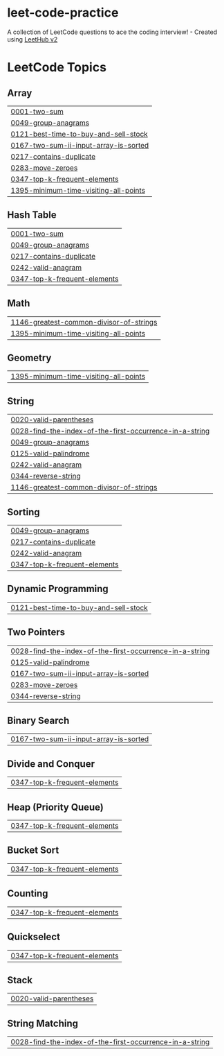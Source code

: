 # leet-code-practice
A collection of LeetCode questions to ace the coding interview! - Created using [LeetHub v2](https://github.com/arunbhardwaj/LeetHub-2.0)

<!---LeetCode Topics Start-->
# LeetCode Topics
## Array
|  |
| ------- |
| [0001-two-sum](https://github.com/steveweenie/leet-code-practice/tree/master/0001-two-sum) |
| [0049-group-anagrams](https://github.com/steveweenie/leet-code-practice/tree/master/0049-group-anagrams) |
| [0121-best-time-to-buy-and-sell-stock](https://github.com/steveweenie/leet-code-practice/tree/master/0121-best-time-to-buy-and-sell-stock) |
| [0167-two-sum-ii-input-array-is-sorted](https://github.com/steveweenie/leet-code-practice/tree/master/0167-two-sum-ii-input-array-is-sorted) |
| [0217-contains-duplicate](https://github.com/steveweenie/leet-code-practice/tree/master/0217-contains-duplicate) |
| [0283-move-zeroes](https://github.com/steveweenie/leet-code-practice/tree/master/0283-move-zeroes) |
| [0347-top-k-frequent-elements](https://github.com/steveweenie/leet-code-practice/tree/master/0347-top-k-frequent-elements) |
| [1395-minimum-time-visiting-all-points](https://github.com/steveweenie/leet-code-practice/tree/master/1395-minimum-time-visiting-all-points) |
## Hash Table
|  |
| ------- |
| [0001-two-sum](https://github.com/steveweenie/leet-code-practice/tree/master/0001-two-sum) |
| [0049-group-anagrams](https://github.com/steveweenie/leet-code-practice/tree/master/0049-group-anagrams) |
| [0217-contains-duplicate](https://github.com/steveweenie/leet-code-practice/tree/master/0217-contains-duplicate) |
| [0242-valid-anagram](https://github.com/steveweenie/leet-code-practice/tree/master/0242-valid-anagram) |
| [0347-top-k-frequent-elements](https://github.com/steveweenie/leet-code-practice/tree/master/0347-top-k-frequent-elements) |
## Math
|  |
| ------- |
| [1146-greatest-common-divisor-of-strings](https://github.com/steveweenie/leet-code-practice/tree/master/1146-greatest-common-divisor-of-strings) |
| [1395-minimum-time-visiting-all-points](https://github.com/steveweenie/leet-code-practice/tree/master/1395-minimum-time-visiting-all-points) |
## Geometry
|  |
| ------- |
| [1395-minimum-time-visiting-all-points](https://github.com/steveweenie/leet-code-practice/tree/master/1395-minimum-time-visiting-all-points) |
## String
|  |
| ------- |
| [0020-valid-parentheses](https://github.com/steveweenie/leet-code-practice/tree/master/0020-valid-parentheses) |
| [0028-find-the-index-of-the-first-occurrence-in-a-string](https://github.com/steveweenie/leet-code-practice/tree/master/0028-find-the-index-of-the-first-occurrence-in-a-string) |
| [0049-group-anagrams](https://github.com/steveweenie/leet-code-practice/tree/master/0049-group-anagrams) |
| [0125-valid-palindrome](https://github.com/steveweenie/leet-code-practice/tree/master/0125-valid-palindrome) |
| [0242-valid-anagram](https://github.com/steveweenie/leet-code-practice/tree/master/0242-valid-anagram) |
| [0344-reverse-string](https://github.com/steveweenie/leet-code-practice/tree/master/0344-reverse-string) |
| [1146-greatest-common-divisor-of-strings](https://github.com/steveweenie/leet-code-practice/tree/master/1146-greatest-common-divisor-of-strings) |
## Sorting
|  |
| ------- |
| [0049-group-anagrams](https://github.com/steveweenie/leet-code-practice/tree/master/0049-group-anagrams) |
| [0217-contains-duplicate](https://github.com/steveweenie/leet-code-practice/tree/master/0217-contains-duplicate) |
| [0242-valid-anagram](https://github.com/steveweenie/leet-code-practice/tree/master/0242-valid-anagram) |
| [0347-top-k-frequent-elements](https://github.com/steveweenie/leet-code-practice/tree/master/0347-top-k-frequent-elements) |
## Dynamic Programming
|  |
| ------- |
| [0121-best-time-to-buy-and-sell-stock](https://github.com/steveweenie/leet-code-practice/tree/master/0121-best-time-to-buy-and-sell-stock) |
## Two Pointers
|  |
| ------- |
| [0028-find-the-index-of-the-first-occurrence-in-a-string](https://github.com/steveweenie/leet-code-practice/tree/master/0028-find-the-index-of-the-first-occurrence-in-a-string) |
| [0125-valid-palindrome](https://github.com/steveweenie/leet-code-practice/tree/master/0125-valid-palindrome) |
| [0167-two-sum-ii-input-array-is-sorted](https://github.com/steveweenie/leet-code-practice/tree/master/0167-two-sum-ii-input-array-is-sorted) |
| [0283-move-zeroes](https://github.com/steveweenie/leet-code-practice/tree/master/0283-move-zeroes) |
| [0344-reverse-string](https://github.com/steveweenie/leet-code-practice/tree/master/0344-reverse-string) |
## Binary Search
|  |
| ------- |
| [0167-two-sum-ii-input-array-is-sorted](https://github.com/steveweenie/leet-code-practice/tree/master/0167-two-sum-ii-input-array-is-sorted) |
## Divide and Conquer
|  |
| ------- |
| [0347-top-k-frequent-elements](https://github.com/steveweenie/leet-code-practice/tree/master/0347-top-k-frequent-elements) |
## Heap (Priority Queue)
|  |
| ------- |
| [0347-top-k-frequent-elements](https://github.com/steveweenie/leet-code-practice/tree/master/0347-top-k-frequent-elements) |
## Bucket Sort
|  |
| ------- |
| [0347-top-k-frequent-elements](https://github.com/steveweenie/leet-code-practice/tree/master/0347-top-k-frequent-elements) |
## Counting
|  |
| ------- |
| [0347-top-k-frequent-elements](https://github.com/steveweenie/leet-code-practice/tree/master/0347-top-k-frequent-elements) |
## Quickselect
|  |
| ------- |
| [0347-top-k-frequent-elements](https://github.com/steveweenie/leet-code-practice/tree/master/0347-top-k-frequent-elements) |
## Stack
|  |
| ------- |
| [0020-valid-parentheses](https://github.com/steveweenie/leet-code-practice/tree/master/0020-valid-parentheses) |
## String Matching
|  |
| ------- |
| [0028-find-the-index-of-the-first-occurrence-in-a-string](https://github.com/steveweenie/leet-code-practice/tree/master/0028-find-the-index-of-the-first-occurrence-in-a-string) |
<!---LeetCode Topics End-->